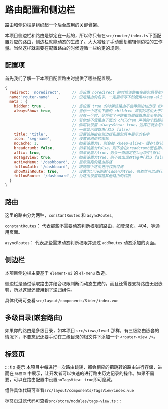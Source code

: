 # 路由配置和侧边栏

路由和侧边栏是组织起一个后台应用的关键骨架。

本项目侧边栏和路由是绑定在一起的，所以你只有在`src/router/index.ts`下面配置对应的路由，侧边栏就能动态的生成了。大大减轻了手动重复编辑侧边栏的工作量。当然这样就需要在配置路由的时候遵循一些约定的规则。

## 配置项

首先我们了解一下本项目配置路由时提供了哪些配置项。

```javaScript
{
  redirect: 'noredirect',     // 当设置 noredirect 的时候该路由在面包屑导航中不可被点击
  name:'router-name'   ,      // 设定路由的名字，一定要填写不然使用<keep-alive>时会出现各种问题
  meta : {
    hidden: true ,            // 当设置 true 的时候该路由不会再侧边栏出现 如404，login等页面(默认 false)
    alwaysShow: true,         // 当你一个路由下面的 children 声明的路由大于1个时，自动会变成嵌套的模式，
                              // 只有一个时，会将那个子路由当做根路由显示在侧边栏，
                              // 若你想不管路由下面的 children 声明的个数都显示你的根路由，
                              // 你可以设置 alwaysShow: true，这样它就会忽略之前定义的规则，
                              // 一直显示根路由(默认 false)
    title: 'title',           // 设置该路由在侧边栏和面包屑中展示的名字
    icon: 'svg-name',         // 设置该路由的图标
    noCache: 1,               // 如果设置为1，则会被 <keep-alive> 缓存(默认 0)
    breadcrumb: false,        // 如果设置为false，则不会在breadcrumb面包屑中显示(默认 true)
    affix: true,              // 如果设置为true，则会一直固定在tag项中(默认 false)
    noTagsView: true,         // 如果设置为true，则不会出现在tag中(默认 false)
    activeMenu: '/dashboard', // 显示高亮的路由路径
    followAuth: '/dashboard', // 跟随哪个路由进行权限过滤
    showMainRoute: true,      // 设置为true即使hidden为true，也依然可以进行路由跳转(默认 false)
    followRoute: '/dashboard',// 为路由设置跟随其他路由的权限
  }
}
```

## 路由

这里的路由分为两种，`constantRoutes` 和 `asyncRoutes`。

`constantRoutes`： 代表那些不需要动态判断权限的路由，如登录页、404、等通用页面。

`asyncRoutes`： 代表那些需求动态判断权限并通过 `addRoutes` 动态添加的页面。

## 侧边栏

本项目侧边栏主要基于 `element-ui` 的 `el-menu` 改造。

侧边栏是通过读取路由并结合权限判断而动态生成的，而且还需要支持路由无限嵌套，所以这里还使用到了递归组件。

具体代码可查看`src/layout/components/Sider/index.vue`

## 多级目录(嵌套路由)

如果你的路由是多级目录，如本项目 `src/views/level` 那样，有三级路由嵌套的情况下，不要忘记还要手动在二级目录的根文件下添加一个 `<router-view />`。

## 标签页

::: tip 提示
本项目中每进行一次路由跳转，都会相应的把跳转的路由进行存储，进而在 `标签页` 中展示，让开发者可以快速的进行路由历史记录的操作。如果不需要，可以在路由配置中设置`noTagsView: true`即可隐藏。

组件具体代码可查看`src/layout/components/TagsView/index.vue`

标签页过滤代码可查看`src/store/modules/tags-view.ts`
:::
